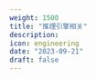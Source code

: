 ```yaml
---
weight: 1500
title: "推理引擎相关"
description:
icon: engineering
date: "2023-09-21"
draft: false
---
```

